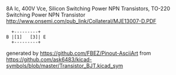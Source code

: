 8A Ic, 400V Vce, Silicon Switching Power NPN Transistors, TO-220
Switching Power NPN Transistor
http://www.onsemi.com/pub_link/Collateral/MJE13007-D.PDF


	  +---------+
	B |[1]   [3]| E
	  +---------+


generated by https://github.com/FBEZ/Pinout-AsciiArt from https://github.com/ask6483/kicad-symbols/blob/master/Transistor_BJT.kicad_sym